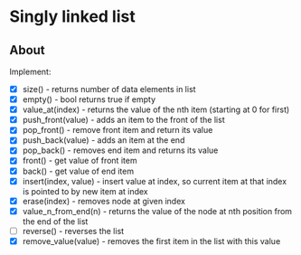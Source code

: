 
# Singly linked list

## About

Implement:

- [x] size() - returns number of data elements in list
- [x] empty() - bool returns true if empty
- [x] value_at(index) - returns the value of the nth item (starting at 0 for first)
- [x] push_front(value) - adds an item to the front of the list
- [x] pop_front() - remove front item and return its value
- [x] push_back(value) - adds an item at the end
- [x] pop_back() - removes end item and returns its value
- [x] front() - get value of front item
- [x] back() - get value of end item
- [x] insert(index, value) - insert value at index, so current item at that index is pointed to by new item at index
- [x] erase(index) - removes node at given index
- [x] value_n_from_end(n) - returns the value of the node at nth position from the end of the list
- [ ] reverse() - reverses the list
- [x] remove_value(value) - removes the first item in the list with this value
